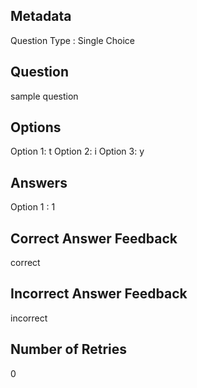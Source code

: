 ## Metadata
Question Type : Single Choice

## Question
sample question

## Options
Option 1: t
Option 2: i
Option 3: y

## Answers
Option 1 : 1

## Correct Answer Feedback
correct

## Incorrect Answer Feedback
incorrect

## Number of Retries
0

